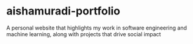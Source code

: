 # aishamuradi-portfolio
A personal website that highlights my work in software engineering and machine learning, along with projects that drive social impact
